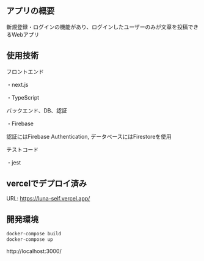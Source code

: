 ## アプリの概要
新規登録・ログインの機能があり、ログインしたユーザーのみが文章を投稿できるWebアプリ

## 使用技術
フロントエンド

・next.js

・TypeScript


バックエンド、DB、認証

・Firebase

認証にはFirebase Authentication, データベースにはFirestoreを使用


テストコード

・jest

## vercelでデプロイ済み
URL: https://luna-self.vercel.app/

## 開発環境
```bash
docker-compose build
docker-compose up
```
http://localhost:3000/


